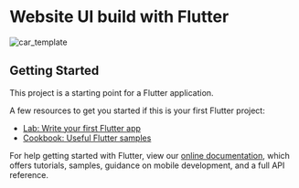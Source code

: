 # Website UI build with Flutter

![car_template](https://user-images.githubusercontent.com/71002261/162183465-b130cc54-bf37-4e22-999f-d2f04d57d8c3.png)


## Getting Started

This project is a starting point for a Flutter application.

A few resources to get you started if this is your first Flutter project:

- [Lab: Write your first Flutter app](https://flutter.dev/docs/get-started/codelab)
- [Cookbook: Useful Flutter samples](https://flutter.dev/docs/cookbook)

For help getting started with Flutter, view our
[online documentation](https://flutter.dev/docs), which offers tutorials,
samples, guidance on mobile development, and a full API reference.
